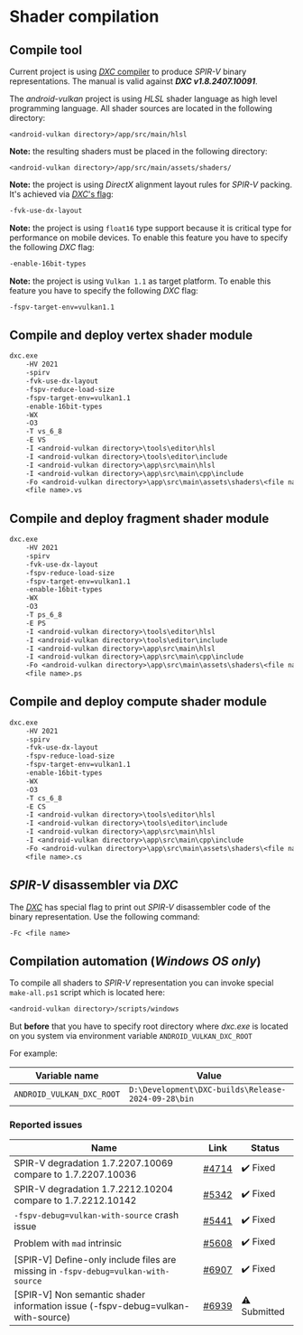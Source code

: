 
# Shader compilation

## Compile tool

Current project is using [_DXC_ compiler](https://github.com/microsoft/DirectXShaderCompiler) to produce _SPIR-V_ binary representations. The manual is valid against **_DXC v1.8.2407.10091_**.

The _android-vulkan_ project is using _HLSL_ shader language as high level programming language. All shader sources are located in the following directory:

`<android-vulkan directory>/app/src/main/hlsl`

**Note:** the resulting shaders must be placed in the following directory:

`<android-vulkan directory>/app/src/main/assets/shaders/`

**Note:** the project is using _DirectX_ alignment layout rules for _SPIR-V_ packing. It's achieved via [_DXC_'s flag](https://github.com/microsoft/DirectXShaderCompiler/blob/master/docs/SPIR-V.rst#memory-layout-rules):

```txt
-fvk-use-dx-layout
```

**Note:** the project is using `float16` type support because it is critical type for performance on mobile devices. To enable this feature you have to specify the following _DXC_ flag:

```txt
-enable-16bit-types
```

**Note:** the project is using `Vulkan 1.1` as target platform. To enable this feature you have to specify the following _DXC_ flag:

```txt
-fspv-target-env=vulkan1.1
```

## Compile and deploy vertex shader module

```txt
dxc.exe                                                                                 ^
    -HV 2021                                                                            ^
    -spirv                                                                              ^
    -fvk-use-dx-layout                                                                  ^
    -fspv-reduce-load-size                                                              ^
    -fspv-target-env=vulkan1.1                                                          ^
    -enable-16bit-types                                                                 ^
    -WX                                                                                 ^
    -O3                                                                                 ^
    -T vs_6_8                                                                           ^
    -E VS                                                                               ^
    -I <android-vulkan directory>\tools\editor\hlsl                                     ^
    -I <android-vulkan directory>\tools\editor\include                                  ^
    -I <android-vulkan directory>\app\src\main\hlsl                                     ^
    -I <android-vulkan directory>\app\src\main\cpp\include                              ^
    -Fo <android-vulkan directory>\app\src\main\assets\shaders\<file name>.vs.spv       ^
    <file name>.vs
```

## Compile and deploy fragment shader module

```txt
dxc.exe                                                                                 ^
    -HV 2021                                                                            ^
    -spirv                                                                              ^
    -fvk-use-dx-layout                                                                  ^
    -fspv-reduce-load-size                                                              ^
    -fspv-target-env=vulkan1.1                                                          ^
    -enable-16bit-types                                                                 ^
    -WX                                                                                 ^
    -O3                                                                                 ^
    -T ps_6_8                                                                           ^
    -E PS                                                                               ^
    -I <android-vulkan directory>\tools\editor\hlsl                                     ^
    -I <android-vulkan directory>\tools\editor\include                                  ^
    -I <android-vulkan directory>\app\src\main\hlsl                                     ^
    -I <android-vulkan directory>\app\src\main\cpp\include                              ^
    -Fo <android-vulkan directory>\app\src\main\assets\shaders\<file name>.ps.spv       ^
    <file name>.ps
```

## Compile and deploy compute shader module

```txt
dxc.exe                                                                                 ^
    -HV 2021                                                                            ^
    -spirv                                                                              ^
    -fvk-use-dx-layout                                                                  ^
    -fspv-reduce-load-size                                                              ^
    -fspv-target-env=vulkan1.1                                                          ^
    -enable-16bit-types                                                                 ^
    -WX                                                                                 ^
    -O3                                                                                 ^
    -T cs_6_8                                                                           ^
    -E CS                                                                               ^
    -I <android-vulkan directory>\tools\editor\hlsl                                     ^
    -I <android-vulkan directory>\tools\editor\include                                  ^
    -I <android-vulkan directory>\app\src\main\hlsl                                     ^
    -I <android-vulkan directory>\app\src\main\cpp\include                              ^
    -Fo <android-vulkan directory>\app\src\main\assets\shaders\<file name>.cs.spv       ^
    <file name>.cs
```

## _SPIR-V_ disassembler via _DXC_

The [_DXC_](https://github.com/microsoft/DirectXShaderCompiler) has special flag to print out _SPIR-V_ disassembler code of the binary representation. Use the following command:

```txt
-Fc <file name>
```

## Compilation automation (_Windows OS only_)

To compile all shaders to _SPIR-V_ representation you can invoke special `make-all.ps1` script which is located here:

```txt
<android-vulkan directory>/scripts/windows
```

But **before** that you have to specify root directory where _dxc.exe_ is located on you system via environment variable `ANDROID_VULKAN_DXC_ROOT`

For example:

Variable name | Value
--- | ---
`ANDROID_VULKAN_DXC_ROOT` | `D:\Development\DXC-builds\Release-2024-09-28\bin`

### Reported issues

Name | Link | Status
--- | --- | ---
SPIR-V degradation 1.7.2207.10069 compare to 1.7.2207.10036 | [#4714](https://github.com/microsoft/DirectXShaderCompiler/issues/4714) | ✔️ Fixed
SPIR-V degradation 1.7.2212.10204 compare to 1.7.2212.10142 | [#5342](https://github.com/microsoft/DirectXShaderCompiler/issues/5342) | ✔️ Fixed
`-fspv-debug=vulkan-with-source` crash issue | [#5441](https://github.com/microsoft/DirectXShaderCompiler/issues/5441) | ✔️ Fixed
Problem with `mad` intrinsic | [#5608](https://github.com/microsoft/DirectXShaderCompiler/issues/5608) | ✔️ Fixed
[SPIR-V] Define-only include files are missing in `-fspv-debug=vulkan-with-source` | [#6907](https://github.com/microsoft/DirectXShaderCompiler/issues/6907) | ✔️ Fixed
[SPIR-V] Non semantic shader information issue (-fspv-debug=vulkan-with-source) | [#6939](https://github.com/microsoft/DirectXShaderCompiler/issues/6939) | ⚠️ Submitted
